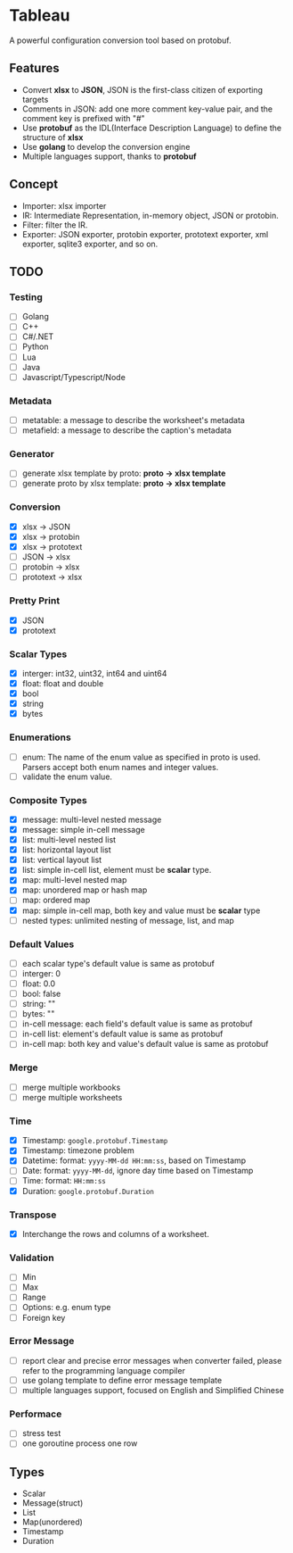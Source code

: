 # Tableau
A powerful configuration conversion tool based on protobuf.

## Features
- Convert **xlsx** to **JSON**, JSON is the first-class citizen of exporting targets
- Comments in JSON: add one more comment key-value pair, and the comment key is prefixed with "#"
- Use **protobuf** as the IDL(Interface Description Language) to define the structure of **xlsx**
- Use **golang** to develop the conversion engine
- Multiple languages support, thanks to **protobuf**

## Concept
- Importer: xlsx importer
- IR: Intermediate Representation, in-memory object, JSON or protobin.
- Filter: filter the IR.
- Exporter: JSON exporter, protobin exporter, prototext exporter, xml exporter, sqlite3 exporter, and so on.

## TODO

### Testing
- [ ] Golang
- [ ] C++
- [ ] C#/.NET
- [ ] Python
- [ ] Lua
- [ ] Java
- [ ] Javascript/Typescript/Node

### Metadata
- [ ] metatable: a message to describe the worksheet's metadata
- [ ] metafield: a message to describe the caption's metadata

### Generator
- [ ] generate xlsx template by proto: **proto -> xlsx template**
- [ ] generate proto by xlsx template: **proto -> xlsx template**

### Conversion
- [x] xlsx -> JSON
- [x] xlsx -> protobin
- [x] xlsx -> prototext
- [ ] JSON -> xlsx
- [ ] protobin -> xlsx
- [ ] prototext -> xlsx

### Pretty Print
- [x] JSON
- [x] prototext

### Scalar Types
- [x] interger: int32, uint32, int64 and uint64
- [x] float: float and double
- [x] bool
- [x] string
- [x] bytes

### Enumerations
- [ ] enum: The name of the enum value as specified in proto is used. Parsers accept both enum names and integer values. 
- [ ] validate the enum value.

### Composite Types
- [x] message: multi-level nested message
- [x] message: simple in-cell message
- [x] list: multi-level nested list
- [x] list: horizontal layout list
- [x] list: vertical layout list
- [x] list: simple in-cell list, element must be **scalar** type.
- [x] map: multi-level nested map
- [x] map: unordered map or hash map
- [ ] map: ordered map
- [x] map: simple in-cell map, both key and value must be **scalar** type
- [ ] nested types: unlimited nesting of message, list, and map

### Default Values
- [ ] each scalar type's default value is same as protobuf
- [ ] interger: 0 
- [ ] float: 0.0 
- [ ] bool: false 
- [ ] string: ""
- [ ] bytes: ""
- [ ] in-cell message: each field's default value is same as protobuf 
- [ ] in-cell list: element's default value is same as protobuf 
- [ ] in-cell map: both key and value's default value is same as protobuf 

### Merge
- [ ] merge multiple workbooks
- [ ] merge multiple worksheets

### Time
- [x] Timestamp: `google.protobuf.Timestamp`
- [x] Timestamp: timezone problem
- [x] Datetime: format: `yyyy-MM-dd HH:mm:ss`, based on Timestamp
- [ ] Date: format: `yyyy-MM-dd`, ignore day time based on Timestamp
- [ ] Time: format: `HH:mm:ss`
- [x] Duration: `google.protobuf.Duration` 
  
### Transpose
- [x] Interchange the rows and columns of a worksheet.

### Validation
- [ ] Min
- [ ] Max
- [ ] Range
- [ ] Options: e.g. enum type
- [ ] Foreign key

### Error Message
- [ ] report clear and precise error messages when converter failed, please refer to the programming language compiler
- [ ] use golang template to define error message template
- [ ] multiple languages support, focused on English and Simplified Chinese

### Performace
- [ ] stress test
- [ ] one goroutine process one row

## Types
- Scalar
- Message(struct)
- List
- Map(unordered)
- Timestamp
- Duration

